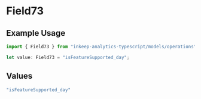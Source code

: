 # Field73

## Example Usage

```typescript
import { Field73 } from "inkeep-analytics-typescript/models/operations";

let value: Field73 = "isFeatureSupported_day";
```

## Values

```typescript
"isFeatureSupported_day"
```
